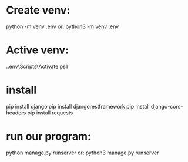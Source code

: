 # Create venv:
 python -m venv .env
 or:
 python3 -m venv .env


# Active venv:
.\.env\Scripts\Activate.ps1

# install 
pip install django
pip install djangorestframework
pip install django-cors-headers
pip install requests

# run our program:
python manage.py runserver
or:
python3 manage.py runserver
 

